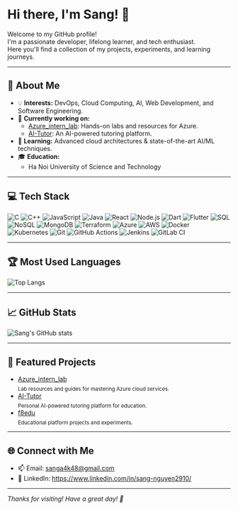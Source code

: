 # Hi there, I'm Sang! 👋

Welcome to my GitHub profile!  
I'm a passionate developer, lifelong learner, and tech enthusiast.  
Here you'll find a collection of my projects, experiments, and learning journeys.

---

## 🚀 About Me

- 💡 **Interests:** DevOps, Cloud Computing, AI,  Web Development, and Software Engineering.
- 🔭 **Currently working on:**  
  - [Azure_intern_lab](https://github.com/Sang20225664/Azure_intern_lab): Hands-on labs and resources for Azure.
  - [AI-Tutor](https://github.com/Sang20225664/AI-Tutor): An AI-powered tutoring platform.
- 🌱 **Learning:** Advanced cloud architectures & state-of-the-art AI/ML techniques.
- 🎓 **Education:**  
  - Ha Noi University of Science and Technology

---

## 💻 Tech Stack

![C](https://img.shields.io/badge/C-00599C?style=for-the-badge&logo=c&logoColor=white)
![C++](https://img.shields.io/badge/C++-00599C?style=for-the-badge&logo=c%2B%2B&logoColor=white)
![JavaScript](https://img.shields.io/badge/JavaScript-F7DF1E?style=for-the-badge&logo=javascript&logoColor=black)
![Java](https://img.shields.io/badge/Java-ED8B00?style=for-the-badge&logo=java&logoColor=white)
![React](https://img.shields.io/badge/React-61DAFB?style=for-the-badge&logo=react&logoColor=black)
![Node.js](https://img.shields.io/badge/Node.js-339933?style=for-the-badge&logo=nodedotjs&logoColor=white)
![Dart](https://img.shields.io/badge/Dart-0175C2?style=for-the-badge&logo=dart&logoColor=white)
![Flutter](https://img.shields.io/badge/Flutter-02569B?style=for-the-badge&logo=flutter&logoColor=white)
![SQL](https://img.shields.io/badge/SQL-4479A1?style=for-the-badge&logo=postgresql&logoColor=white)
![NoSQL](https://img.shields.io/badge/NoSQL-005571?style=for-the-badge&logo=mongodb&logoColor=white)
![MongoDB](https://img.shields.io/badge/MongoDB-47A248?style=for-the-badge&logo=mongodb&logoColor=white)
![Terraform](https://img.shields.io/badge/Terraform-623CE4?style=for-the-badge&logo=terraform&logoColor=white)
![Azure](https://img.shields.io/badge/Azure-0078D4?style=for-the-badge&logo=microsoftazure&logoColor=white)
![AWS](https://img.shields.io/badge/AWS-232F3E?style=for-the-badge&logo=amazonaws&logoColor=white)
![Docker](https://img.shields.io/badge/Docker-2496ED?style=for-the-badge&logo=docker&logoColor=white)
![Kubernetes](https://img.shields.io/badge/Kubernetes-326CE5?style=for-the-badge&logo=kubernetes&logoColor=white)
![Git](https://img.shields.io/badge/Git-F05032?style=for-the-badge&logo=git&logoColor=white)
![GitHub Actions](https://img.shields.io/badge/GitHub%20Actions-2088FF?style=for-the-badge&logo=githubactions&logoColor=white)
![Jenkins](https://img.shields.io/badge/Jenkins-D24939?style=for-the-badge&logo=jenkins&logoColor=white)
![GitLab CI](https://img.shields.io/badge/GitLab%20CI-FC6D26?style=for-the-badge&logo=gitlab&logoColor=white)


---

## 🏆 Most Used Languages

![Top Langs](https://github-readme-stats.vercel.app/api/top-langs/?username=Sang20225664&layout=compact&theme=radical)


---

## 📈 GitHub Stats

![Sang's GitHub stats](https://github-readme-stats.vercel.app/api?username=Sang20225664&show_icons=true&theme=radical)

---


## 📌 Featured Projects

- [Azure_intern_lab](https://github.com/Sang20225664/Azure_intern_lab)  
  <sub>Lab resources and guides for mastering Azure cloud services.</sub>
- [AI-Tutor](https://github.com/Sang20225664/AI-Tutor)  
  <sub>Personal AI-powered tutoring platform for education.</sub>
- [f8edu](https://github.com/Sang20225664/f8edu)  
  <sub>Educational platform projects and experiments.</sub>

---

## 🌐 Connect with Me

- 📫 Email: sanga4k48@gmail.com
- 💼 LinkedIn: https://www.linkedin.com/in/sang-nguyen2910/


---

_Thanks for visiting! Have a great day! 🚀_
